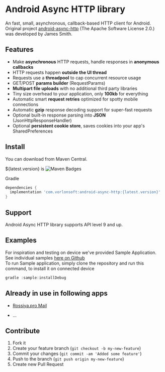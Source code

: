 Android Async HTTP library
====================================
An fast, small, asynchronous, callback-based HTTP client for Android. Original project [android-async-http](https://github.com/loopj/android-async-http) (The Apache Software License 2.0.) was developed by James Smith.

Features
--------

- Make **asynchronous** HTTP requests, handle responses in **anonymous callbacks**
- HTTP requests happen **outside the UI thread**
- Requests use a **threadpool** to cap concurrent resource usage
- GET/POST **params builder** (RequestParams)
- **Multipart file uploads** with no additional third party libraries
- Tiny size overhead to your application, only **100kb** for everything
- Automatic smart **request retries** optimized for spotty mobile connections
- Automatic **gzip** response decoding support for super-fast requests
- Optional built-in response parsing into **JSON** (JsonHttpResponseHandler)
- Optional **persistent cookie store**, saves cookies into your app's SharedPreferences

Install
-------

You can download from Maven Central.

${latest.version} is ![Maven Badges](https://maven-badges.herokuapp.com/maven-central/com.vorlonsoft/android-async-http/badge.svg)

Gradle
```groovy
dependencies {
  implementation 'com.vorlonsoft:android-async-http:{latest.version}'
}
```

Support
-------

Android Async HTTP library supports API level 9 and up.

Examples
--------

For inspiration and testing on device we've provided Sample Application.  
See individual samples [here on Github](https://github.com/Vorlonsoft/AndroidAsyncHTTP/tree/master/sample/src/main/java/com/vorlonsoft/android/http/sample)  
To run Sample application, simply clone the repository and run this command, to install it on connected device  

```java
gradle :sample:installDebug
```

Already in use in following apps
--------------------------------

* [Rossiya.pro Mail](https://play.google.com/store/apps/details?id=com.vorlonsoft.rossiyapro)

* ...

Contribute
----------

1. Fork it
2. Create your feature branch (`git checkout -b my-new-feature`)
3. Commit your changes (`git commit -am 'Added some feature'`)
4. Push to the branch (`git push origin my-new-feature`)
5. Create new Pull Request